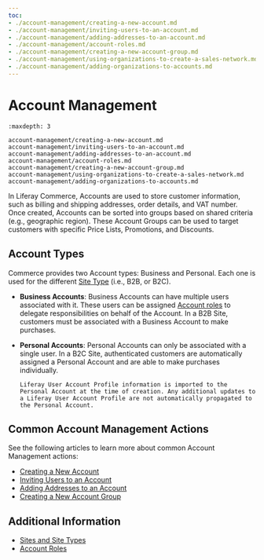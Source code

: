 ```yaml
---
toc:
- ./account-management/creating-a-new-account.md
- ./account-management/inviting-users-to-an-account.md
- ./account-management/adding-addresses-to-an-account.md
- ./account-management/account-roles.md
- ./account-management/creating-a-new-account-group.md
- ./account-management/using-organizations-to-create-a-sales-network.md
- ./account-management/adding-organizations-to-accounts.md
---
```

# Account Management

```{toctree}
:maxdepth: 3

account-management/creating-a-new-account.md
account-management/inviting-users-to-an-account.md
account-management/adding-addresses-to-an-account.md
account-management/account-roles.md
account-management/creating-a-new-account-group.md
account-management/using-organizations-to-create-a-sales-network.md
account-management/adding-organizations-to-accounts.md
```

In Liferay Commerce, Accounts are used to store customer information, such as billing and shipping addresses, order details, and VAT number. Once created, Accounts can be sorted into groups based on shared criteria (e.g., geographic region). These Account Groups can be used to target customers with specific Price Lists, Promotions, and Discounts.

## Account Types

Commerce provides two Account types: Business and Personal. Each one is used for the different [Site Type](../starting-a-store/sites-and-site-types.md) (i.e., B2B, or B2C).

* **Business Accounts**: Business Accounts can have multiple users associated with it. These users can be assigned [Account roles](./account-management/account-roles.md) to delegate responsibilities on behalf of the Account. In a B2B Site, customers must be associated with a Business Account to make purchases.

* **Personal Accounts**: Personal Accounts can only be associated with a single user. In a B2C Site, authenticated customers are automatically assigned a Personal Account and are able to make purchases individually.

  ```{note}
  Liferay User Account Profile information is imported to the Personal Account at the time of creation. Any additional updates to a Liferay User Account Profile are not automatically propagated to the Personal Account.
  ```
<!-- TASK: Add the Guest Account type; also note that B2X Sites recognize both Business and Personal Accounts-->
## Common Account Management Actions

See the following articles to learn more about common Account Management actions:

* [Creating a New Account](./account-management/creating-a-new-account.md)
* [Inviting Users to an Account](./account-management/inviting-users-to-an-account.md)
* [Adding Addresses to an Account](./account-management/adding-addresses-to-an-account.md)
* [Creating a New Account Group](./account-management/creating-a-new-account-group.md)

## Additional Information

* [Sites and Site Types](../starting-a-store/sites-and-site-types.md)
* [Account Roles](./account-management/account-roles.md)
